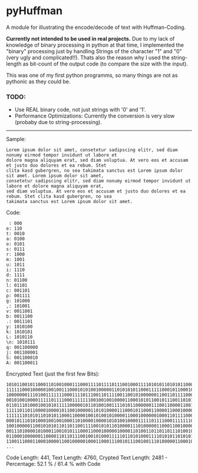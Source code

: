 pyHuffman
=========

A module for illustrating the encode/decode of text with Huffman-Coding.

**Currently not intended to be used in real projects.** Due to my lack of knowledge of binary processing in python at 
that time, I implemented the "binary" processing just by handling Strings of the character "1" and "0" (very ugly and complicated!!).
Thats also the reason why I used the string-length as bit-count of the output code (to compare the size with the input).


This was one of my first python programms, so many things are not as pythonic as they could be.


### TODO:
* Use REAL binary code, not just strings with '0' and '1'.
* Performance Optimizations: Currently the conversion is very slow (probaby due to string-processing).

---

Sample:

    Lorem ipsum dolor sit amet, consetetur sadipscing elitr, sed diam nonumy eirmod tempor invidunt ut labore et 
    dolore magna aliquyam erat, sed diam voluptua. At vero eos et accusam et justo duo dolores et ea rebum. Stet 
    clita kasd gubergren, no sea takimata sanctus est Lorem ipsum dolor sit amet. Lorem ipsum dolor sit amet, 
    consetetur sadipscing elitr, sed diam nonumy eirmod tempor invidunt ut labore et dolore magna aliquyam erat, 
    sed diam voluptua. At vero eos et accusam et justo duo dolores et ea rebum. Stet clita kasd gubergren, no sea 
    takimata sanctus est Lorem ipsum dolor sit amet.

Code:

     : 000
    e: 110
    t: 0010
    a: 0100
    o: 0101
    s: 0111
    r: 1000
    m: 1001
    u: 1011
    i: 1110
    d: 1111
    n: 01100
    l: 01101
    c: 001101
    p: 001111
    g: 101000
    ,: 101001
    v: 0011001
    b: 0011100
    .: 0011101
    y: 1010100
    k: 1010101
    L: 1010110
    \n: 1010111
    q: 001100000
    j: 001100001
    S: 001100010
    A: 001100011

Encrypted Text (just the first few Bits):

    101011001011000110100100011100011110111101110010001111010101101010110000000
    111111000100000100100111000101010010000011010101011000111110001011000101011
    100000001110100111111100011110111001101111001100101000000110011011110001010
    001010010000111110111100011111110010010010000110001010110010111001101010000
    011011101000100101011111000001011010010011110101100000011100110000110011110
    111110110110000100001011001000001101010000111000101100011000011000100001010
    111111101010110101011000110000100101001010000110001000000100011011110001100
    000101110101000100100100011010000100001010100100001111101111000111111100100
    100100000110010101011011011001111001010110100001110100000110001100100000011
    001110100001010001100101011100011000100000100001101001101101101110100100100
    011000100000011000011011011100100101000111110110101000111101010110101011000
    110011100011000100001100100000100011000111001011100100111010000011000100010
    ...
 
Code Length: 441, Text Length: 4760, Crypted Text Length: 2481 - Percentage: 52.1 % / 61.4 % with Code
